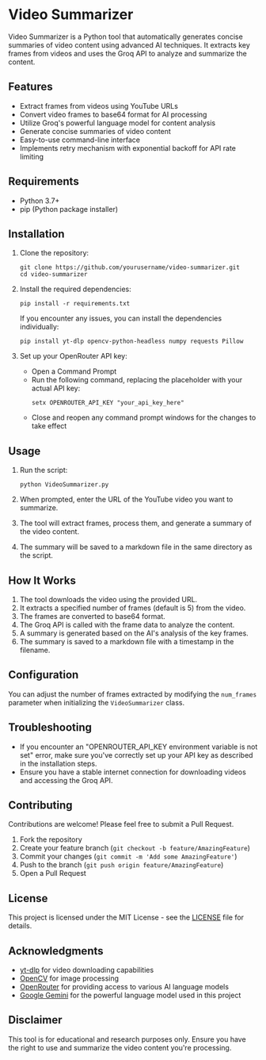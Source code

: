 # Video Summarizer

Video Summarizer is a Python tool that automatically generates concise summaries of video content using advanced AI techniques. It extracts key frames from videos and uses the Groq API to analyze and summarize the content.

## Features

- Extract frames from videos using YouTube URLs
- Convert video frames to base64 format for AI processing
- Utilize Groq's powerful language model for content analysis
- Generate concise summaries of video content
- Easy-to-use command-line interface
- Implements retry mechanism with exponential backoff for API rate limiting

## Requirements

- Python 3.7+
- pip (Python package installer)

## Installation

1. Clone the repository:
   ```
   git clone https://github.com/yourusername/video-summarizer.git
   cd video-summarizer
   ```

2. Install the required dependencies:
   ```
   pip install -r requirements.txt
   ```
   
   If you encounter any issues, you can install the dependencies individually:
   ```
   pip install yt-dlp opencv-python-headless numpy requests Pillow
   ```

3. Set up your OpenRouter API key:
   - Open a Command Prompt
   - Run the following command, replacing the placeholder with your actual API key:
     ```
     setx OPENROUTER_API_KEY "your_api_key_here"
     ```
   - Close and reopen any command prompt windows for the changes to take effect

## Usage

1. Run the script:
   ```
   python VideoSummarizer.py
   ```

2. When prompted, enter the URL of the YouTube video you want to summarize.

3. The tool will extract frames, process them, and generate a summary of the video content.

4. The summary will be saved to a markdown file in the same directory as the script.

## How It Works

1. The tool downloads the video using the provided URL.
2. It extracts a specified number of frames (default is 5) from the video.
3. The frames are converted to base64 format.
4. The Groq API is called with the frame data to analyze the content.
5. A summary is generated based on the AI's analysis of the key frames.
6. The summary is saved to a markdown file with a timestamp in the filename.

## Configuration

You can adjust the number of frames extracted by modifying the `num_frames` parameter when initializing the `VideoSummarizer` class.

## Troubleshooting

- If you encounter an "OPENROUTER_API_KEY environment variable is not set" error, make sure you've correctly set up your API key as described in the installation steps.
- Ensure you have a stable internet connection for downloading videos and accessing the Groq API.

## Contributing

Contributions are welcome! Please feel free to submit a Pull Request.

1. Fork the repository
2. Create your feature branch (`git checkout -b feature/AmazingFeature`)
3. Commit your changes (`git commit -m 'Add some AmazingFeature'`)
4. Push to the branch (`git push origin feature/AmazingFeature`)
5. Open a Pull Request

## License

This project is licensed under the MIT License - see the [LICENSE](LICENSE) file for details.

## Acknowledgments

- [yt-dlp](https://github.com/yt-dlp/yt-dlp) for video downloading capabilities
- [OpenCV](https://opencv.org/) for image processing
- [OpenRouter](https://openrouter.ai/) for providing access to various AI language models
- [Google Gemini](https://deepmind.google/technologies/gemini/) for the powerful language model used in this project

## Disclaimer

This tool is for educational and research purposes only. Ensure you have the right to use and summarize the video content you're processing.
